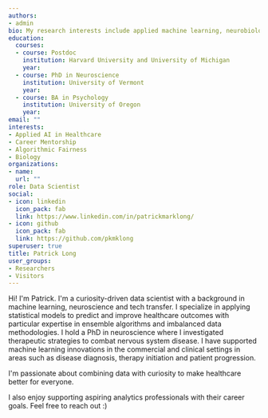 ```yaml
---
authors:
- admin
bio: My research interests include applied machine learning, neurobiology and healthcare.
education:
  courses:
  - course: Postdoc 
    institution: Harvard University and University of Michigan 
    year:
  - course: PhD in Neuroscience 
    institution: University of Vermont
    year: 
  - course: BA in Psychology
    institution: University of Oregon
    year: 
email: ""
interests:
- Applied AI in Healthcare
- Career Mentorship
- Algorithmic Fairness
- Biology
organizations:
- name: 
  url: ""
role: Data Scientist
social:
- icon: linkedin
  icon_pack: fab
  link: https://www.linkedin.com/in/patrickmarklong/
- icon: github
  icon_pack: fab
  link: https://github.com/pkmklong
superuser: true
title: Patrick Long
user_groups:
- Researchers
- Visitors
---
```


Hi! I'm Patrick. I'm a curiosity-driven data scientist with a background in machine learning, neuroscience and tech transfer. I specialize in applying statistical models to predict and improve healthcare outcomes with particular expertise in ensemble algorithms and imbalanced data methodologies. I hold a PhD in neuroscience where I investigated therapeutic strategies to combat nervous system disease. I have supported machine learning innovations in the commercial and clinical settings in areas such as disease diagnosis, therapy initiation and patient progression.

I'm passionate about combining data with curiosity to make healthcare better for everyone.  

I also enjoy supporting aspiring analytics professionals with their career goals. Feel free to reach out :) 


